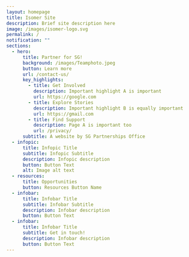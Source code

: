 ```yaml
---
layout: homepage
title: Isomer Site
description: Brief site description here
image: /images/isomer-logo.svg
permalink: /
notification: ""
sections:
  - hero:
      title: Partner for SG!
      background: /images/Teamphoto.jpeg
      button: Learn more
      url: /contact-us/
      key_highlights:
        - title: Get Involved
          description: Important highlight A is important
          url: https://google.com
        - title: Explore Stories
          description: Important highlight B is equally important
          url: https://gmail.com
        - title: Find Support
          description: Page A is important too
          url: /privacy/
      subtitle: A website by SG Partnerships Office
  - infopic:
      title: Infopic Title
      subtitle: Infopic Subtitle
      description: Infopic description
      button: Button Text
      alt: Image alt text
  - resources:
      title: Opportunities
      button: Resources Button Name
  - infobar:
      title: Infobar Title
      subtitle: Infobar Subtitle
      description: Infobar description
      button: Button Text
  - infobar:
      title: Infobar Title
      subtitle: Get in touch!
      description: Infobar description
      button: Button Text
---
```

